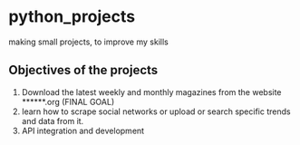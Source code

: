 # python_projects
making small projects, to improve my skills

## Objectives of the projects
1. Download the latest weekly and monthly magazines from the website ******.org (FINAL GOAL)
2. learn how to scrape social networks or upload or search specific trends and data from it.
3. API integration and development
